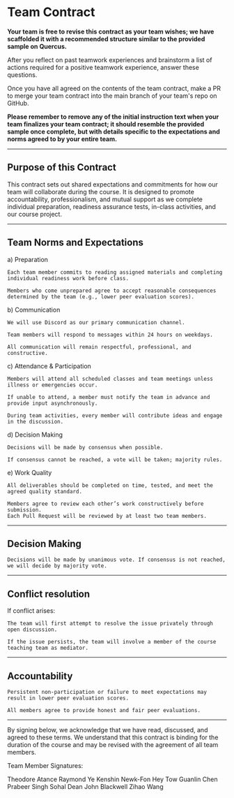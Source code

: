 # Team Contract

**Your team is free to revise this contract as your team wishes; we have scaffolded it with a recommended structure similar to the provided sample on Quercus.**

After you reflect on past teamwork experiences and brainstorm a list of actions required for a positive teamwork experience, answer these questions. 

Once you have all agreed on the contents of the team contract, make a PR to merge your team contract into the main branch of your team's repo on GitHub.

**Please remember to remove any of the initial instruction text when your team finalizes your team contract; it should resemble the provided sample once complete, but with details specific to the expectations and norms agreed to by your entire team.**

---

## Purpose of this Contract

This contract sets out shared expectations and commitments for how our team will collaborate during the course. It is designed to promote accountability, professionalism, and mutual support as we complete individual preparation, readiness assurance tests, in-class activities, and our course project.

---

## Team Norms and Expectations

a) Preparation

    Each team member commits to reading assigned materials and completing individual readiness work before class.

    Members who come unprepared agree to accept reasonable consequences determined by the team (e.g., lower peer evaluation scores).

b) Communication

    We will use Discord as our primary communication channel.

    Team members will respond to messages within 24 hours on weekdays.

    All communication will remain respectful, professional, and constructive.

c) Attendance & Participation

    Members will attend all scheduled classes and team meetings unless illness or emergencies occur.

    If unable to attend, a member must notify the team in advance and provide input asynchronously.

    During team activities, every member will contribute ideas and engage in the discussion.

d) Decision Making

    Decisions will be made by consensus when possible.

    If consensus cannot be reached, a vote will be taken; majority rules.

e) Work Quality

    All deliverables should be completed on time, tested, and meet the agreed quality standard.

    Members agree to review each other’s work constructively before submission.
    Each Pull Request will be reviewed by at least two team members.

---

## Decision Making

    Decisions will be made by unanimous vote. If consensus is not reached, we will decide by majority vote.

---

## Conflict resolution

If conflict arises:

    The team will first attempt to resolve the issue privately through open discussion.

    If the issue persists, the team will involve a member of the course teaching team as mediator.

---

## Accountability


    Persistent non-participation or failure to meet expectations may result in lower peer evaluation scores.

    All members agree to provide honest and fair peer evaluations.

---

By signing below, we acknowledge that we have read, discussed, and agreed to these terms. We understand that this contract is binding for the duration of the course and may be revised with the agreement of all team members.

Team Member Signatures:

Theodore Atance
Raymond Ye
Kenshin Newk-Fon Hey Tow
Guanlin Chen
Prabeer Singh Sohal
Dean John Blackwell
Zihao Wang
